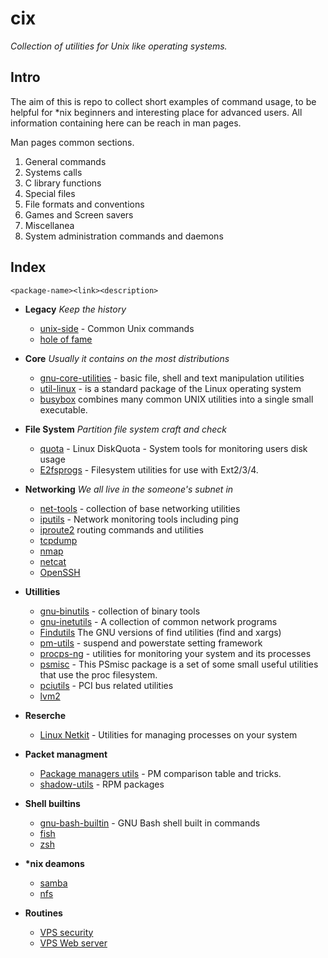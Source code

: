 <!--
File          : README.md
Created       : Sat 07 Nov 2015 22:58:38
Last Modified : Sun 06 Mar 2016 00:37:27 sharlatan
Maintainer    : sharlatan <sharlatanus@gmail.com>
-->

# cix #
_Collection of utilities for Unix like operating systems._

## Intro ##
The aim of this is repo to collect short examples of command usage, to be
helpful for *nix beginners and interesting place for advanced users.
All information containing here can be reach in man pages.

Man pages common sections.

1. General commands
2. Systems calls
3. C library functions
4. Special files
5. File formats and conventions
6. Games and Screen savers
7. Miscellanea
8. System administration commands and daemons

## Index ##

    <package-name><link><description>

*   __Legacy__ *Keep the history*
    +   [unix-side](utils/unix-side.md) -
        Common Unix commands
    +   [hole of fame]()

*   __Core__ *Usually it contains on the most distributions*
    +   [gnu-core-utilities](utils/gnu-core-utilities.md) -
        basic file, shell and text manipulation utilities
    +   [util-linux](utils/util-linux.md) -
        is a standard package of the Linux operating system
    +   [busybox]()
        combines many common UNIX utilities into a single small executable.

*   __File System__ *Partition file system craft and check*
    +   [quota](utils/linux_diskquota.md) -
        Linux DiskQuota - System tools for monitoring users disk usage
    +   [E2fsprogs](utils/e2fsprogs.md) -
        Filesystem utilities for use with Ext2/3/4.

*   __Networking__ *We all live in the someone's subnet in*
    +   [net-tools](utils/net-utils.md) -
        collection of base networking utilities
    +   [iputils](utils/iputils.md) -
        Network monitoring tools including ping
    +   [iproute2](utils/iproute2.md)
        routing commands and utilities
    +   [tcpdump]()
    +   [nmap]()
    +   [netcat]()
    +   [OpenSSH]()

*   __Utillities__
    +   [gnu-binutils](utils/gnu-binutils.md) -
        collection of binary tools
    +   [gnu-inetutils](utils/gnu-inetutils.md) -
        A collection of common network programs
    +   [Findutils](utils/gnu-findutils.md)
        The GNU versions of find utilities (find and xargs)
    +   [pm-utils](utils/pm-utils.md) -
        suspend and powerstate setting framework
    +   [procps-ng](utils/procps-ng.md) -
        utilities for monitoring your system and its processes
    +   [psmisc](utils/psmisc.md) -
        This PSmisc package is a set of some small useful utilities that use
        the proc filesystem.
    +   [pciutils](utils/pciutils.md) -
        PCI bus related utilities
    +   [lvm2]()

*   __Reserche__
    +   [Linux Netkit](utils/netkit.md) -
        Utilities for managing processes on your system

*   __Packet managment__
    +   [Package managers utils](utils/pm_managers.md) -
        PM comparison table and tricks.
    +   [shadow-utils](utils/shadow-utils.md) -
        RPM packages

*   __Shell builtins__
    +   [gnu-bash-builtin](utils/gnu-bash-builtin.md) -
        GNU Bash shell built in commands
    +   [fish](http://fishshell.com/)
    +   [zsh](http://www.zsh.org/)

*   __*nix deamons__
    +   [samba]()
    +   [nfs]()

*   __Routines__
    -   [VPS security](routines/vps_security.md)
    -   [VPS Web server](routines/vps_to_webserver.md)
